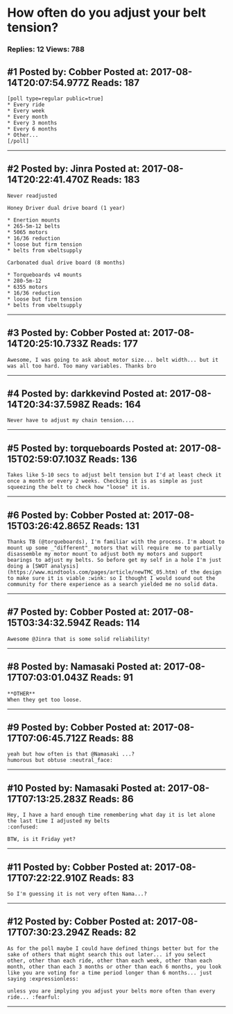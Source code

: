 # How often do you adjust your belt tension?

### Replies: 12 Views: 788

## \#1 Posted by: Cobber Posted at: 2017-08-14T20:07:54.977Z Reads: 187

```
[poll type=regular public=true]
* Every ride
* Every week
* Every month
* Every 3 months
* Every 6 months
* Other...
[/poll]
```

---
## \#2 Posted by: Jinra Posted at: 2017-08-14T20:22:41.470Z Reads: 183

```
Never readjusted

Honey Driver dual drive board (1 year)

* Enertion mounts 
* 265-5m-12 belts
* 5065 motors
* 16/36 reduction
* loose but firm tension
* belts from vbeltsupply

Carbonated dual drive board (8 months)

* Torqueboards v4 mounts
* 280-5m-12
* 6355 motors
* 16/36 reduction
* loose but firm tension
* belts from vbeltsupply
```

---
## \#3 Posted by: Cobber Posted at: 2017-08-14T20:25:10.733Z Reads: 177

```
Awesome, I was going to ask about motor size... belt width... but it was all too hard. Too many variables. Thanks bro
```

---
## \#4 Posted by: darkkevind Posted at: 2017-08-14T20:34:37.598Z Reads: 164

```
Never have to adjust my chain tension....
```

---
## \#5 Posted by: torqueboards Posted at: 2017-08-15T02:59:07.103Z Reads: 136

```
Takes like 5-10 secs to adjust belt tension but I'd at least check it once a month or every 2 weeks. Checking it is as simple as just squeezing the belt to check how "loose" it is.
```

---
## \#6 Posted by: Cobber Posted at: 2017-08-15T03:26:42.865Z Reads: 131

```
Thanks TB (@torqueboards), I'm familiar with the process. I'm about to mount up some _"different"_ motors that will require  me to partially disassemble my motor mount to adjust both my motors and support bearings to adjust my belts. So before get my self in a hole I'm just doing a [SWOT analysis](https://www.mindtools.com/pages/article/newTMC_05.htm) of the design to make sure it is viable :wink: so I thought I would sound out the community for there experience as a search yielded me no solid data.
```

---
## \#7 Posted by: Cobber Posted at: 2017-08-15T03:34:32.594Z Reads: 114

```
Awesome @Jinra that is some solid reliability!
```

---
## \#8 Posted by: Namasaki Posted at: 2017-08-17T07:03:01.043Z Reads: 91

```
**OTHER**
When they get too loose.
```

---
## \#9 Posted by: Cobber Posted at: 2017-08-17T07:06:45.712Z Reads: 88

```
yeah but how often is that @Namasaki ...?
humorous but obtuse :neutral_face:
```

---
## \#10 Posted by: Namasaki Posted at: 2017-08-17T07:13:25.283Z Reads: 86

```
Hey, I have a hard enough time remembering what day it is let alone the last time I adjusted my belts
:confused:

BTW, is it Friday yet?
```

---
## \#11 Posted by: Cobber Posted at: 2017-08-17T07:22:22.910Z Reads: 83

```
So I'm guessing it is not very often Nama...?
```

---
## \#12 Posted by: Cobber Posted at: 2017-08-17T07:30:23.294Z Reads: 82

```
As for the poll maybe I could have defined things better but for the sake of others that might search this out later... if you select other, other than each ride, other than each week, other than each month, other than each 3 months or other than each 6 months, you look like you are voting for a time period longer than 6 months... just saying :expressionless:

unless you are implying you adjust your belts more often than every ride... :fearful:
```

---
